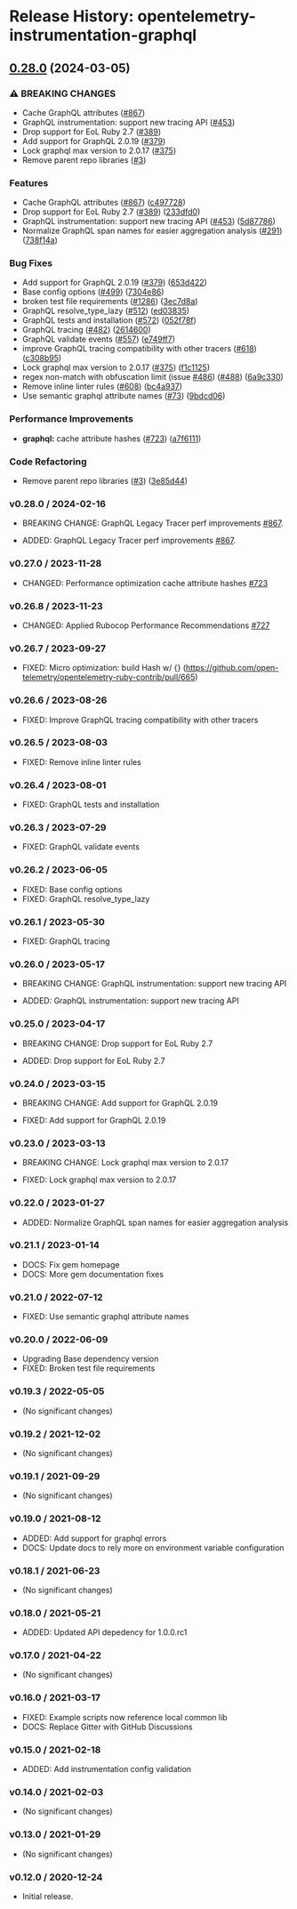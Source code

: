 # Release History: opentelemetry-instrumentation-graphql

## [0.28.0](https://github.com/TonyCTHsu/opentelemetry-ruby-contrib/compare/opentelemetry-instrumentation-graphql-v0.27.0...opentelemetry-instrumentation-graphql/v0.28.0) (2024-03-05)


### ⚠ BREAKING CHANGES

* Cache GraphQL attributes ([#867](https://github.com/TonyCTHsu/opentelemetry-ruby-contrib/issues/867))
* GraphQL instrumentation: support new tracing API ([#453](https://github.com/TonyCTHsu/opentelemetry-ruby-contrib/issues/453))
* Drop support for EoL Ruby 2.7 ([#389](https://github.com/TonyCTHsu/opentelemetry-ruby-contrib/issues/389))
* Add support for GraphQL 2.0.19 ([#379](https://github.com/TonyCTHsu/opentelemetry-ruby-contrib/issues/379))
* Lock graphql max version to 2.0.17 ([#375](https://github.com/TonyCTHsu/opentelemetry-ruby-contrib/issues/375))
* Remove parent repo libraries ([#3](https://github.com/TonyCTHsu/opentelemetry-ruby-contrib/issues/3))

### Features

* Cache GraphQL attributes ([#867](https://github.com/TonyCTHsu/opentelemetry-ruby-contrib/issues/867)) ([c497728](https://github.com/TonyCTHsu/opentelemetry-ruby-contrib/commit/c497728a8b46e25c3541df56e8df257e8890d600))
* Drop support for EoL Ruby 2.7 ([#389](https://github.com/TonyCTHsu/opentelemetry-ruby-contrib/issues/389)) ([233dfd0](https://github.com/TonyCTHsu/opentelemetry-ruby-contrib/commit/233dfd0dae81346e9687090f9d8dfb85215e0ba7))
* GraphQL instrumentation: support new tracing API ([#453](https://github.com/TonyCTHsu/opentelemetry-ruby-contrib/issues/453)) ([5d87786](https://github.com/TonyCTHsu/opentelemetry-ruby-contrib/commit/5d87786984b42e795af4646a3e9ca240c56573e9))
* Normalize GraphQL span names for easier aggregation analysis ([#291](https://github.com/TonyCTHsu/opentelemetry-ruby-contrib/issues/291)) ([738f14a](https://github.com/TonyCTHsu/opentelemetry-ruby-contrib/commit/738f14a39339d8226d5a417d76975c58e2f0e312))


### Bug Fixes

* Add support for GraphQL 2.0.19 ([#379](https://github.com/TonyCTHsu/opentelemetry-ruby-contrib/issues/379)) ([653d422](https://github.com/TonyCTHsu/opentelemetry-ruby-contrib/commit/653d422989f10dedf6784f553940c9dd9202b6a0))
* Base config options ([#499](https://github.com/TonyCTHsu/opentelemetry-ruby-contrib/issues/499)) ([7304e86](https://github.com/TonyCTHsu/opentelemetry-ruby-contrib/commit/7304e86e9a3beba5c20f790b256bbb54469411ca))
* broken test file requirements ([#1286](https://github.com/TonyCTHsu/opentelemetry-ruby-contrib/issues/1286)) ([3ec7d8a](https://github.com/TonyCTHsu/opentelemetry-ruby-contrib/commit/3ec7d8a456dbd3c9bbad7b397a3da8b8a311d8e3))
* GraphQL resolve_type_lazy ([#512](https://github.com/TonyCTHsu/opentelemetry-ruby-contrib/issues/512)) ([ed03835](https://github.com/TonyCTHsu/opentelemetry-ruby-contrib/commit/ed038358d63b3fbeb66d33ccf21f3f0414312127))
* GraphQL tests and installation ([#572](https://github.com/TonyCTHsu/opentelemetry-ruby-contrib/issues/572)) ([052f78f](https://github.com/TonyCTHsu/opentelemetry-ruby-contrib/commit/052f78f5ac29df967f4aa94b5c87ad16d11b978b))
* GraphQL tracing ([#482](https://github.com/TonyCTHsu/opentelemetry-ruby-contrib/issues/482)) ([2614600](https://github.com/TonyCTHsu/opentelemetry-ruby-contrib/commit/2614600916338a5a3a13f56bb9cea0daccb5f9d0))
* GraphQL validate events ([#557](https://github.com/TonyCTHsu/opentelemetry-ruby-contrib/issues/557)) ([e749ff7](https://github.com/TonyCTHsu/opentelemetry-ruby-contrib/commit/e749ff7e234dca78dc25f38226cf4f2328b952ce))
* improve GraphQL tracing compatibility with other tracers ([#618](https://github.com/TonyCTHsu/opentelemetry-ruby-contrib/issues/618)) ([c308b95](https://github.com/TonyCTHsu/opentelemetry-ruby-contrib/commit/c308b95b34e16a72dc744fd57cc705183d15956f))
* Lock graphql max version to 2.0.17 ([#375](https://github.com/TonyCTHsu/opentelemetry-ruby-contrib/issues/375)) ([f1c1125](https://github.com/TonyCTHsu/opentelemetry-ruby-contrib/commit/f1c112529bce28a2dbbbfa01df80b5a0a7bbdb93))
* regex non-match with obfuscation limit (issue [#486](https://github.com/TonyCTHsu/opentelemetry-ruby-contrib/issues/486)) ([#488](https://github.com/TonyCTHsu/opentelemetry-ruby-contrib/issues/488)) ([6a9c330](https://github.com/TonyCTHsu/opentelemetry-ruby-contrib/commit/6a9c33088c6c9f39b2bc30247a3ed825553c07d4))
* Remove inline linter rules ([#608](https://github.com/TonyCTHsu/opentelemetry-ruby-contrib/issues/608)) ([bc4a937](https://github.com/TonyCTHsu/opentelemetry-ruby-contrib/commit/bc4a937ed2a0d1898f0f19ae45a2b3a0ef9a067c))
* Use semantic graphql attribute names ([#73](https://github.com/TonyCTHsu/opentelemetry-ruby-contrib/issues/73)) ([9bdcd06](https://github.com/TonyCTHsu/opentelemetry-ruby-contrib/commit/9bdcd06e03d74b33f9470c2972b66a573876ac5f))


### Performance Improvements

* **graphql:** cache attribute hashes ([#723](https://github.com/TonyCTHsu/opentelemetry-ruby-contrib/issues/723)) ([a7f6111](https://github.com/TonyCTHsu/opentelemetry-ruby-contrib/commit/a7f6111e769b5547cae5291765b4c45318ff6fdf))


### Code Refactoring

* Remove parent repo libraries ([#3](https://github.com/TonyCTHsu/opentelemetry-ruby-contrib/issues/3)) ([3e85d44](https://github.com/TonyCTHsu/opentelemetry-ruby-contrib/commit/3e85d4436d338f326816c639cd2087751c63feb1))

### v0.28.0 / 2024-02-16

* BREAKING CHANGE: GraphQL Legacy Tracer perf improvements [#867](https://github.com/open-telemetry/opentelemetry-ruby-contrib/pull/867).

* ADDED: GraphQL Legacy Tracer perf improvements [#867](https://github.com/open-telemetry/opentelemetry-ruby-contrib/pull/867).

### v0.27.0 / 2023-11-28

* CHANGED: Performance optimization cache attribute hashes [#723](https://github.com/open-telemetry/opentelemetry-ruby-contrib/pull/723)

### v0.26.8 / 2023-11-23

* CHANGED: Applied Rubocop Performance Recommendations [#727](https://github.com/open-telemetry/opentelemetry-ruby-contrib/pull/727)

### v0.26.7 / 2023-09-27

* FIXED: Micro optimization: build Hash w/ {} (https://github.com/open-telemetry/opentelemetry-ruby-contrib/pull/665)

### v0.26.6 / 2023-08-26

* FIXED: Improve GraphQL tracing compatibility with other tracers

### v0.26.5 / 2023-08-03

* FIXED: Remove inline linter rules

### v0.26.4 / 2023-08-01

* FIXED: GraphQL tests and installation

### v0.26.3 / 2023-07-29

* FIXED: GraphQL validate events

### v0.26.2 / 2023-06-05

* FIXED: Base config options 
* FIXED: GraphQL resolve_type_lazy 

### v0.26.1 / 2023-05-30

* FIXED: GraphQL tracing

### v0.26.0 / 2023-05-17

* BREAKING CHANGE: GraphQL instrumentation: support new tracing API 

* ADDED: GraphQL instrumentation: support new tracing API

### v0.25.0 / 2023-04-17

* BREAKING CHANGE: Drop support for EoL Ruby 2.7 

* ADDED: Drop support for EoL Ruby 2.7 

### v0.24.0 / 2023-03-15

* BREAKING CHANGE: Add support for GraphQL 2.0.19

* FIXED: Add support for GraphQL 2.0.19

### v0.23.0 / 2023-03-13

* BREAKING CHANGE: Lock graphql max version to 2.0.17

* FIXED: Lock graphql max version to 2.0.17

### v0.22.0 / 2023-01-27

* ADDED: Normalize GraphQL span names for easier aggregation analysis 

### v0.21.1 / 2023-01-14

* DOCS: Fix gem homepage 
* DOCS: More gem documentation fixes 

### v0.21.0 / 2022-07-12

* FIXED: Use semantic graphql attribute names 

### v0.20.0 / 2022-06-09

* Upgrading Base dependency version
* FIXED: Broken test file requirements 

### v0.19.3 / 2022-05-05

* (No significant changes)

### v0.19.2 / 2021-12-02

* (No significant changes)

### v0.19.1 / 2021-09-29

* (No significant changes)

### v0.19.0 / 2021-08-12

* ADDED: Add support for graphql errors 
* DOCS: Update docs to rely more on environment variable configuration 

### v0.18.1 / 2021-06-23

* (No significant changes)

### v0.18.0 / 2021-05-21

* ADDED: Updated API depedency for 1.0.0.rc1

### v0.17.0 / 2021-04-22

* (No significant changes)

### v0.16.0 / 2021-03-17

* FIXED: Example scripts now reference local common lib
* DOCS: Replace Gitter with GitHub Discussions

### v0.15.0 / 2021-02-18

* ADDED: Add instrumentation config validation

### v0.14.0 / 2021-02-03

* (No significant changes)

### v0.13.0 / 2021-01-29

* (No significant changes)

### v0.12.0 / 2020-12-24

* Initial release.
